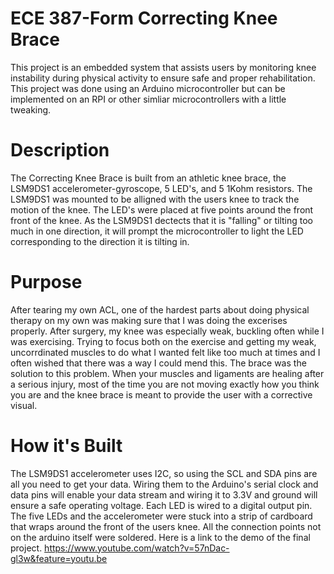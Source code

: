 # ECE 387-Form Correcting Knee Brace
This project is an embedded system that assists users by monitoring knee instability during physical activity to ensure safe and proper rehabilitation. This project was done using an Arduino microcontroller but can be implemented on an RPI or other simliar microcontrollers with a little tweaking. 

# Description
The Correcting Knee Brace is built from an athletic knee brace, the LSM9DS1 accelerometer-gyroscope, 5 LED's, and 5 1Kohm resistors. The LSM9DS1 was mounted to be alligned with the users knee to track the motion of the knee. The LED's were placed at five points around the front front of the knee. As the LSM9DS1 dectects that it is "falling" or tilting too much in one direction, it will prompt the microcontroller to light the LED corresponding to the direction it is tilting in.

# Purpose
After tearing my own ACL, one of the hardest parts about doing physical therapy on my own was making sure that I was doing the excerises properly. After surgery, my knee was especially weak, buckling often while I was exercising. Trying to focus both on the exercise and getting my weak, uncorrdinated muscles to do what I wanted felt like too much at times and I often wished that there was a way I could mend this. The brace was the solution to this problem. When your muscles and ligaments are healing after a serious injury, most of the time you are not moving exactly how you think you are and the knee brace is meant to provide the user with a corrective visual.

# How it's Built
The LSM9DS1 accelerometer uses I2C, so using the SCL and SDA pins are all you need to get your data. Wiring them to the Arduino's serial clock and data pins will enable your data stream and wiring it to 3.3V and ground will ensure a safe operating voltage. Each LED is wired to a digital output pin. The five LEDs and the accelerometer were stuck into a strip of cardboard that wraps around the front of the users knee. All the connection points not on the arduino itself were soldered. Here is a link to the demo of the final project.
https://www.youtube.com/watch?v=57nDac-gl3w&feature=youtu.be






